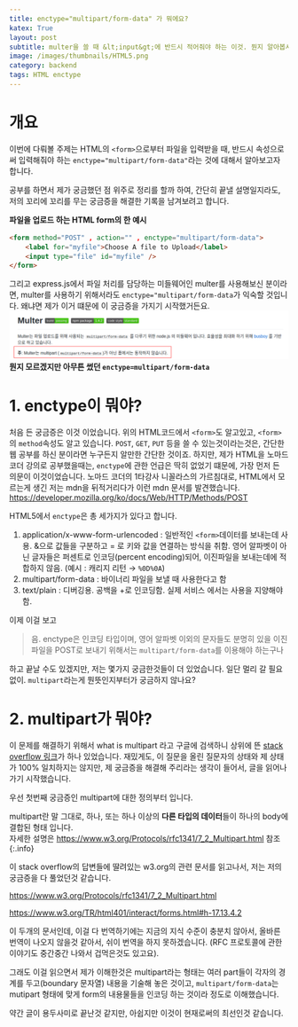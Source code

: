 ```yaml
---
title: enctype="multipart/form-data" 가 뭐에요?
katex: True
layout: post
subtitle: multer을 쓸 때 &lt;input&gt;에 반드시 적어줘야 하는 이것. 뭔지 알아봅시다.
image: /images/thumbnails/HTML5.png
category: backend
tags: HTML enctype
---
```


# 개요

이번에 다뤄볼 주제는 HTML의 `<form>`으로부터 파일을 입력받을 때, 반드시 속성으로써 입력해줘야 하는 `enctype="multipart/form-data"`라는 것에 대해서 알아보고자 합니다.

공부를 하면서 제가 궁금했던 점 위주로 정리를 할까 하여, 간단히 끝낼 설명일지라도, 저의 꼬리에 꼬리를 무는 궁금증을 해결한 기록을 남겨보려고 합니다.

**파일을 업로드 하는 HTML form의 한 예시**

```html
<form method="POST" , action="" , enctype="multipart/form-data">
    <label for="myfile">Choose A file to Upload</label>
    <input type="file" id="myfile" />
</form>
```

그리고 express.js에서 파일 처리를 담당하는 미들웨어인 multer를 사용해보신 분이라면, multer를 사용하기 위해서라도 `enctype="multipart/form-data`가 익숙할 것입니다. 왜냐면 제가 이거 떄문에 이 궁금증을 가지기 시작했거든요.
![multer README](/images/backend/multerReadmeHead.png)
**뭔지 모르겠지만 아무튼 썼던 `enctype=multipart/form-data`**

# 1. enctype이 뭐야?

처음 든 궁금증은 이것 이었습니다. 위의 HTML코드에서 `<form>`도 알고있고, `<form>`의 `method`속성도 알고 있습니다. `POST`, `GET`, `PUT` 등을 쓸 수 있는것이라는것은, 간단한 웹 공부를 하신 분이라면 누구든지 알만한 간단한 것이죠. 하지만, 제가 HTML을 노마드코더 강의로 공부했을때는, `enctype`에 관한 언급은 딱히 없었기 떄문에, 가장 먼저 든 의문이 이것이었습니다. 노마드 코더의 1타강사 니꼴라스의 가르침대로, HTML에서 모르는게 생긴 저는 mdn을 뒤적거리다가 이런 mdn 문서를 발견했습니다. <https://developer.mozilla.org/ko/docs/Web/HTTP/Methods/POST>

HTML5에서 `enctype`은 총 세가지가 있다고 합니다.

1. application/x-www-form-urlencoded : 일반적인 `<form>`데이터를 보내는데 사용. &으로 값들을 구분하고 = 로 키와 값을 연결하는 방식을 취함. 영어 알파벳이 아닌 글자들은 퍼센트로 인코딩(percent encoding)되어, 이진파일을 보내는데에 적합하지 않음. (예시 : 캐리지 리턴 &rarr; `%0D%0A`)
2. multipart/form-data : 바이너리 파일을 보낼 때 사용한다고 함
3. text/plain : 디버깅용. 공백을 +로 인코딩함. 실제 서비스 에서는 사용을 지양해야 함.

이제 이걸 보고

> 음. enctype은 인코딩 타입이며, 영어 알파벳 이외의 문자들도 분명히 있을 이진파일을 POST로 보내기 위해서는 `multipart/form-data`를 이용해야 하는구나

하고 끝날 수도 있겠지만, 저는 몇가지 궁금한것들이 더 있었습니다. 일단 멀리 갈 필요 없이. `multipart`라는게 뭔뜻인지부터가 궁금하지 않나요?

# 2. multipart가 뭐야?

이 문제를 해결하기 위해서 what is multipart 라고 구글에 검색하니 상위에 뜬 [stack overflow 링크](https://stackoverflow.com/questions/16958448/what-is-http-multipart-request)가 하나 있었습니다. 재밌게도, 이 질문을 올린 질문자의 상태와 제 상태가 100% 일치하지는 않지만, 제 궁금증을 해결해 주리라는 생각이 들어서, 글을 읽어나가기 시작했습니다.

우선 첫번째 궁금증인 multipart에 대한 정의부터 입니다.

multipart란 말 그대로, 하나, 또는 하나 이상의 **다른 타입의 데이터**들이 하나의 body에 결합된 형태 입니다.
<br> 자세한 설명은 <https://www.w3.org/Protocols/rfc1341/7_2_Multipart.html> 참조
{:.info}

이 stack overflow의 답변들에 딸려있는 w3.org의 관련 문서를 읽고나서, 저는 저의 궁금증을 다 풀었던것 같습니다. 

<https://www.w3.org/Protocols/rfc1341/7_2_Multipart.html>

<https://www.w3.org/TR/html401/interact/forms.html#h-17.13.4.2>

이 두개의 문서인데, 이걸 다 번역하기에는 지금의 지식 수준이 충분치 않아서, 올바른 번역이 나오지 않을것 같아서, 쉬이 번역을 하지 못하겠습니다. (RFC 프로토콜에 관한 이야기도 중간중간 나와서 겁먹은것도 있고요).

그래도 이걸 읽으면서 제가 이해한것은 multipart라는 형태는 여러 part들이 각자의 경계를 두고(boundary 문자열) 내용을 기술해 놓은 것이고, `multipart/form-data`는 mutipart 형태에 맞게 form의 내용물들을 인코딩 하는 것이라 정도로 이해했습니다.

약간 글이 용두사미로 끝난것 같지만, 아쉽지만 이것이 현재로써의 최선인것 같습니다.